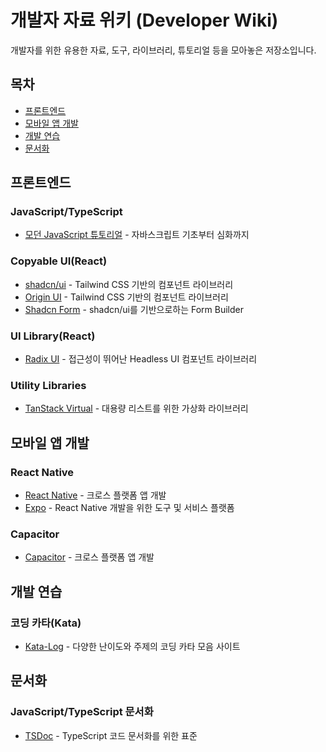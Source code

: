 # 개발자 자료 위키 (Developer Wiki)

개발자를 위한 유용한 자료, 도구, 라이브러리, 튜토리얼 등을 모아놓은 저장소입니다.

## 목차

- [프론트엔드](#프론트엔드)
- [모바일 앱 개발](#모바일-앱-개발)
- [개발 연습](#개발-연습)
- [문서화](#문서화)

## 프론트엔드

### JavaScript/TypeScript
- [모던 JavaScript 튜토리얼](https://ko.javascript.info/) - 자바스크립트 기초부터 심화까지

### Copyable UI(React)
- [shadcn/ui](https://ui.shadcn.com/) - Tailwind CSS 기반의 컴포넌트 라이브러리
- [Origin UI](https://originui.com/) - Tailwind CSS 기반의 컴포넌트 라이브러리
- [Shadcn Form](https://www.shadcn-form.com/) - shadcn/ui를 기반으로하는 Form Builder

### UI Library(React)
- [Radix UI](https://www.radix-ui.com/) - 접근성이 뛰어난 Headless UI 컴포넌트 라이브러리

### Utility Libraries
- [TanStack Virtual](https://tanstack.com/virtual/latest) - 대용량 리스트를 위한 가상화 라이브러리

## 모바일 앱 개발

### React Native
- [React Native](https://reactnative.dev/) - 크로스 플랫폼 앱 개발
- [Expo](https://docs.expo.dev/) - React Native 개발을 위한 도구 및 서비스 플랫폼

### Capacitor
- [Capacitor](https://capacitorjs.com/) - 크로스 플랫폼 앱 개발

## 개발 연습

### 코딩 카타(Kata)
- [Kata-Log](https://kata-log.rocks/) - 다양한 난이도와 주제의 코딩 카타 모음 사이트

## 문서화

### JavaScript/TypeScript 문서화
- [TSDoc](https://tsdoc.org/) - TypeScript 코드 문서화를 위한 표준
